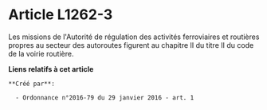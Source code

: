 # Article L1262-3

Les missions de l'Autorité de régulation des activités ferroviaires et routières propres au secteur des autoroutes figurent
au chapitre II du titre II du code de la voirie routière.

**Liens relatifs à cet article**

	**Créé par**:

	  - Ordonnance n°2016-79 du 29 janvier 2016 - art. 1
